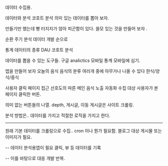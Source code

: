 데이터 수집용.


데이터와 분석
코호트 분석 의미 있는 데이터를 뽑아 보자.

만들기만 했는데 빵 터지지가 않아 피곤함이 있다.
쓸모 있는 것을 만들어 보자 .

순환 주기
분석
데이터
개발 순으로

통계 데이터의 종류
DAU 코호트 분석

데이터를 뽑을 수 있는 도구들.
구글 analictics
모바일 통계
모바일에 심기.


앱을 만들어 보자
오늘의 음식
음식의 분류 여러개 중에 아무거나 나올 수 있다
한식/양식/중식

사용자 클릭 페이지 접근 선호도의 따른 메인 음식 노출 자동화
수집 대상
사용자가 본 페이지
클릭한 버튼.

의미 없는 버튼들의 나열.
depth, 게시글, 이동
게시글은 사이트 크롤링.

분석 방법은..
데이터를 가지고  적절한 로직을 가지고 한다.

-----
원래 기본 데이터를 크롤링으로 수집.. cron 이나 뭔가 필요함.
블로그 대상 게시물 또는 이미지가 필요.

--
데이터 분석용앱이 필요
클릭, 뷰 등 데이터를 기록

--
이를 바탕으로 대응 개발 반복.
